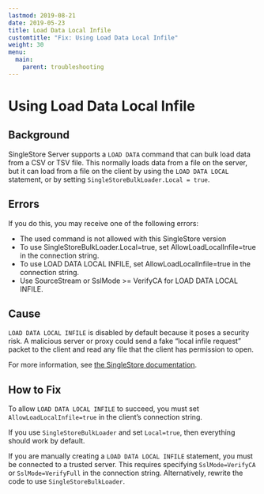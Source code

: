 ```yaml
---
lastmod: 2019-08-21
date: 2019-05-23
title: Load Data Local Infile
customtitle: "Fix: Using Load Data Local Infile"
weight: 30
menu:
  main:
    parent: troubleshooting
---
```


# Using Load Data Local Infile

## Background

SingleStore Server supports a `LOAD DATA` command that can bulk load data from a CSV or TSV file.
This normally loads data from a file on the server, but it can load from a file on the client by using
the `LOAD DATA LOCAL` statement, or by setting `SingleStoreBulkLoader.Local = true`.

## Errors

If you do this, you may receive one of the following errors:

* The used command is not allowed with this SingleStore version
* To use SingleStoreBulkLoader.Local=true, set AllowLoadLocalInfile=true in the connection string.
* To use LOAD DATA LOCAL INFILE, set AllowLoadLocalInfile=true in the connection string.
* Use SourceStream or SslMode >= VerifyCA for LOAD DATA LOCAL INFILE.

## Cause

`LOAD DATA LOCAL INFILE` is disabled by default because it poses a security risk. A
malicious server or proxy could send a fake “local infile request” packet to the client and
read any file that the client has permission to open.

For more information, see [the SingleStore documentation](https://dev.mysql.com/doc/refman/8.0/en/load-data-local-security.html).

## How to Fix

To allow `LOAD DATA LOCAL INFILE` to succeed, you must set `AllowLoadLocalInfile=true`
in the client’s connection string.

If you use `SingleStoreBulkLoader` and set `Local=true`, then everything should work by default.

If you are manually creating a `LOAD DATA LOCAL INFILE` statement, you must be connected
to a trusted server. This requires specifying `SslMode=VerifyCA` or `SslMode=VerifyFull` in the
connection string. Alternatively, rewrite the code to use `SingleStoreBulkLoader`.
